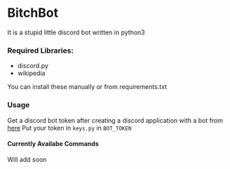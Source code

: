 # BitchBot

It is a stupid little discord bot written in python3

### **Required Libraries:**

* discord.py
* wikipedia

You can install these manually or from requirements.txt

### Usage

Get a discord bot token after creating a discord application with a bot from [here](https://discordapp.com/developers/applications/)
Put your token in `keys.py` in `BOT_TOKEN`

#### Currently Availabe Commands
 
 Will add soon

